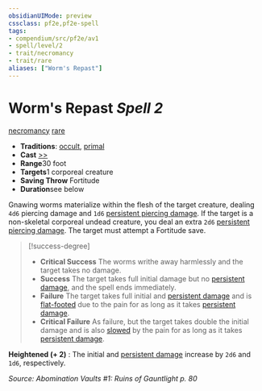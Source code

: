 ```yaml
---
obsidianUIMode: preview
cssclass: pf2e,pf2e-spell
tags:
- compendium/src/pf2e/av1
- spell/level/2
- trait/necromancy
- trait/rare
aliases: ["Worm's Repast"]
---
```

# Worm's Repast *Spell 2*   
[necromancy](rules/traits/necromancy.md)  [rare](rules/traits/rare.md)  

- **Traditions**: [occult](rules/traits/occult.md), [primal](rules/traits/primal.md)
- **Cast** [>>](rules/core-rulebook/chapter-9-playing-the-game.md#Actions "Two-Action") 
- **Range**30 foot
- **Targets**1 corporeal creature
- **Saving Throw** Fortitude
- **Duration**see below

Gnawing worms materialize within the flesh of the target creature, dealing `4d6` piercing damage and `1d6` [persistent piercing damage](rules/conditions.md#Persistent%20Damage). If the target is a non-skeletal corporeal undead creature, you deal an extra `2d6` [persistent piercing damage](rules/conditions.md#Persistent%20Damage). The target must attempt a Fortitude save.

> [!success-degree] 
> - **Critical Success** The worms writhe away harmlessly and the target takes no damage.
> - **Success** The target takes full initial damage but no [persistent damage](rules/conditions.md#Persistent%20Damage), and the spell ends immediately.
> - **Failure** The target takes full initial and [persistent damage](rules/conditions.md#Persistent%20Damage) and is [flat-footed](rules/conditions.md#Flat-footed) due to the pain for as long as it takes [persistent damage](rules/conditions.md#Persistent%20Damage).
> - **Critical Failure** As failure, but the target takes double the initial damage and is also [slowed](rules/conditions.md#Slowed) by the pain for as long as it takes [persistent damage](rules/conditions.md#Persistent%20Damage).

**Heightened (+ 2)** : The initial and [persistent damage](rules/conditions.md#Persistent%20Damage) increase by `2d6` and `1d6`, respectively.

*Source: Abomination Vaults #1: Ruins of Gauntlight p. 80*